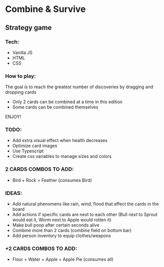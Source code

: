 # Combine & Survive
## Strategy game

### Tech:
* Vanilla JS
* HTML
* CSS

### How to play:
The goal is to reach the greatest number of discoveries by dragging and dropping cards
- Only 2 cards can be combined at a time in this edition
- Some cards can be combined themselves

ENJOY!

### TODO:
* Add extra visual effect when health decreases
* Optimize card images
* Use Typescript
* Create css variables to manage sizes and colors

### 2 CARDS COMBOS TO ADD:
* Bird + Rock = Feather (consumes Bird)

### IDEAS:
* Add natural phenomens like rain, wind, flood that affect the cards in the board
* Add actions if specific cards are next to each other (Bull next to Sprout would eat it, Worm next to Apple would rotten it)
* Make bull poop after certain seconds alive
* Combine more than 2 cards (combine field on bottom bar)
* Add person inventory to equip clothes/weapons

### +2 CARDS COMBOS TO ADD:
* Flour + Water + Apple = Apple Pie (consumes all)
